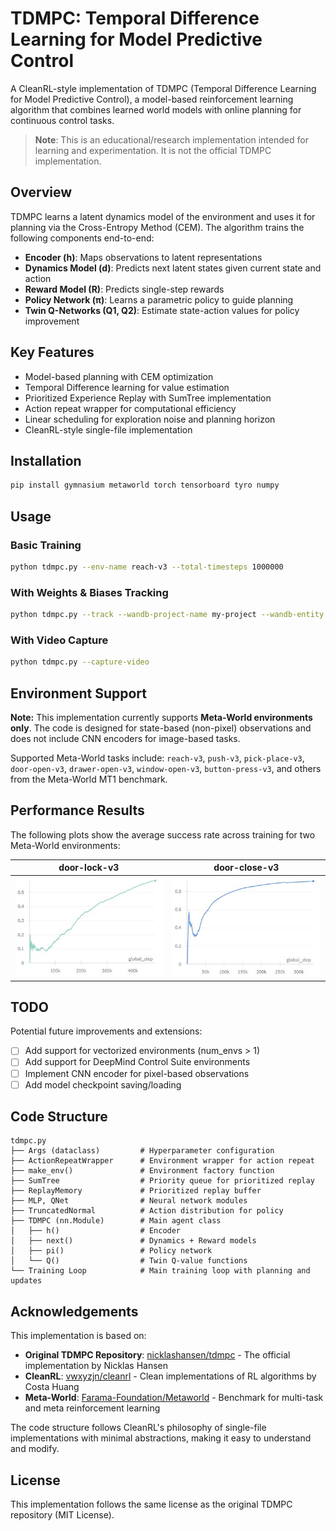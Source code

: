 # TDMPC: Temporal Difference Learning for Model Predictive Control

A CleanRL-style implementation of TDMPC (Temporal Difference Learning for Model Predictive Control), a model-based reinforcement learning algorithm that combines learned world models with online planning for continuous control tasks.

> **Note**: This is an educational/research implementation intended for learning and experimentation. It is not the official TDMPC implementation.

## Overview

TDMPC learns a latent dynamics model of the environment and uses it for planning via the Cross-Entropy Method (CEM). The algorithm trains the following components end-to-end:

- **Encoder (h)**: Maps observations to latent representations
- **Dynamics Model (d)**: Predicts next latent states given current state and action
- **Reward Model (R)**: Predicts single-step rewards
- **Policy Network (π)**: Learns a parametric policy to guide planning
- **Twin Q-Networks (Q1, Q2)**: Estimate state-action values for policy improvement

## Key Features

- Model-based planning with CEM optimization
- Temporal Difference learning for value estimation
- Prioritized Experience Replay with SumTree implementation
- Action repeat wrapper for computational efficiency
- Linear scheduling for exploration noise and planning horizon
- CleanRL-style single-file implementation

## Installation

```bash
pip install gymnasium metaworld torch tensorboard tyro numpy
```

## Usage

### Basic Training

```bash
python tdmpc.py --env-name reach-v3 --total-timesteps 1000000
```

### With Weights & Biases Tracking

```bash
python tdmpc.py --track --wandb-project-name my-project --wandb-entity my-team
```

### With Video Capture

```bash
python tdmpc.py --capture-video
```

## Environment Support

**Note:** This implementation currently supports **Meta-World environments only**. The code is designed for state-based (non-pixel) observations and does not include CNN encoders for image-based tasks. 

Supported Meta-World tasks include: `reach-v3`, `push-v3`, `pick-place-v3`, `door-open-v3`, `drawer-open-v3`, `window-open-v3`, `button-press-v3`, and others from the Meta-World MT1 benchmark.

## Performance Results
The following plots show the average success rate across training for two Meta-World environments:

| door-lock-v3 | door-close-v3 |
|:---:|:---:|
| ![door-lock-v3 success rate](media\door_lock_success_rate.jpg) | ![door-close-v3 success rate](media\door_close_success_rate.jpg) |



## TODO

Potential future improvements and extensions:

- [ ] Add support for vectorized environments (num_envs > 1)
- [ ] Add support for DeepMind Control Suite environments
- [ ] Implement CNN encoder for pixel-based observations
- [ ] Add model checkpoint saving/loading

## Code Structure

```
tdmpc.py
├── Args (dataclass)         # Hyperparameter configuration
├── ActionRepeatWrapper      # Environment wrapper for action repeat
├── make_env()               # Environment factory function
├── SumTree                  # Priority queue for prioritized replay
├── ReplayMemory             # Prioritized replay buffer
├── MLP, QNet                # Neural network modules
├── TruncatedNormal          # Action distribution for policy
├── TDMPC (nn.Module)        # Main agent class
│   ├── h()                  # Encoder
│   ├── next()               # Dynamics + Reward models
│   ├── pi()                 # Policy network
│   └── Q()                  # Twin Q-value functions
└── Training Loop            # Main training loop with planning and updates
```

## Acknowledgements

This implementation is based on:

- **Original TDMPC Repository**: [nicklashansen/tdmpc](https://github.com/nicklashansen/tdmpc) - The official implementation by Nicklas Hansen
- **CleanRL**: [vwxyzjn/cleanrl](https://github.com/vwxyzjn/cleanrl) - Clean implementations of RL algorithms by Costa Huang
- **Meta-World**: [Farama-Foundation/Metaworld](https://github.com/Farama-Foundation/Metaworld) - Benchmark for multi-task and meta reinforcement learning

The code structure follows CleanRL's philosophy of single-file implementations with minimal abstractions, making it easy to understand and modify.

## License

This implementation follows the same license as the original TDMPC repository (MIT License).
